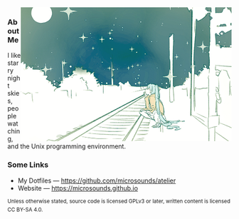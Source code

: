 <a href="https://www.youtube.com/watch?v=UL8IpdFGeHU">
	<!-- original: https://gelbooru.com/index.php?page=post&s=view&id=3757995 -->
	<img align="right" height="300px" src="https://github.com/microsounds/microsounds/raw/master/profile/bg.png">
</a>

### About Me
I like starry night skies, people watching, and the Unix programming environment.

### Some Links
* My Dotfiles — <https://github.com/microsounds/atelier>
* Website — <https://microsounds.github.io>

<sup>Unless otherwise stated, source code is licensed GPLv3 or later, written content is licensed CC BY-SA 4.0.</sup>
